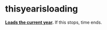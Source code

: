 # thisyearisloading
**[Loads the current year](swoodipto.github.io/thisyearisloading).** If this stops, time ends.
